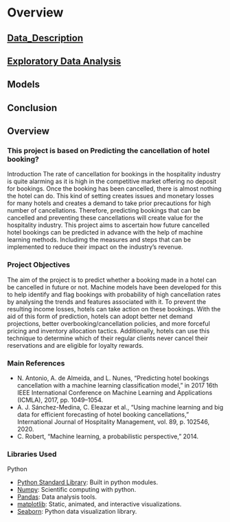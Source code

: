 # Overview 

## [Data_Description](Data_Description/Data_Description.md)

## [Exploratory Data Analysis](Exploratory_Data_Analysis/Exploratory_Data_Analysis.md)

## Models
## Conclusion


## Overview 
### This project is based on Predicting the cancellation of hotel booking?

Introduction
The rate of cancellation for bookings in the hospitality industry is quite alarming as it is high in the competitive market offering no deposit for bookings. Once the booking has been cancelled, there is almost nothing the hotel can do. This kind of setting creates issues and monetary losses for many hotels and creates a demand to take prior precautions for high number of cancellations. Therefore, predicting bookings that can be cancelled and preventing these cancellations will create value for the hospitality industry. This project aims to ascertain how future cancelled hotel bookings can be predicted in advance with the help of machine learning methods. Includimg the measures and steps that can be implemented to reduce their impact on the industry’s revenue.

### Project Objectives
The aim of the project is to predict whether a booking made in a hotel can be cancelled in future or not. Machine models have been developed for this to help identify and flag bookings with probability of high cancellation rates by analysing the trends and features associated with it. To prevent the resulting income losses, hotels can take action on these bookings. With the aid of this form of prediction, hotels can adopt better net demand projections, better overbooking/cancellation policies, and more forceful pricing and inventory allocation tactics. Additionally, hotels can use this technique to determine which of their regular clients never cancel their reservations and are eligible for loyalty rewards.


### Main References
* N. Antonio, A. de Almeida, and L. Nunes, “Predicting hotel bookings cancellation with a machine learning
classification model,” in 2017 16th IEEE International Conference on Machine Learning and Applications
(ICMLA), 2017, pp. 1049–1054.
* A. J. Sánchez-Medina, C. Eleazar et al., “Using machine learning and big data for efficient forecasting of
hotel booking cancellations,” International Journal of Hospitality Management, vol. 89, p. 102546, 2020.
* C. Robert, “Machine learning, a probabilistic perspective,” 2014.

### Libraries Used
Python
* [Python Standard Library](https://docs.python.org/2/library/): Built in python modules.
* [Numpy](http://www.numpy.org/): Scientific computing with python.
* [Pandas](http://pandas.pydata.org/): Data analysis tools.
* [matplotlib](https://matplotlib.org/): Static, animated, and interactive visualizations.
* [Seaborn](https://seaborn.pydata.org/): Python data visualization library.
